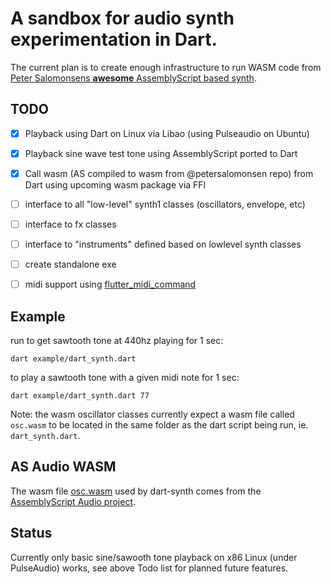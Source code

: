 # A sandbox for audio synth experimentation in Dart.

The current plan is to create enough infrastructure to run WASM code from [Peter Salomonsens **awesome** AssemblyScript based synth](https://github.com/petersalomonsen/javascriptmusic/tree/master/wasmaudioworklet/synth1/assembly).


## TODO

- [x] Playback using Dart on Linux via Libao (using Pulseaudio on Ubuntu)
- [x] Playback sine wave test tone using AssemblyScript ported to Dart
- [x] Call wasm (AS compiled to wasm from @petersalomonsen repo) from Dart using upcoming wasm package via FFI
- [ ] interface to all "low-level" synth1 classes (oscillators, envelope, etc)
- [ ] interface to fx classes
- [ ] interface to "instruments" defined based on lowlevel synth classes
- [ ] create standalone exe
- [ ] midi support using [flutter_midi_command](https://pub.dev/packages/flutter_midi_command)


## Example

run to get sawtooth tone at 440hz playing for 1 sec:
```
dart example/dart_synth.dart
```

to play a sawtooth tone with a given midi note for 1 sec:
```
dart example/dart_synth.dart 77
```

Note: the wasm oscillator classes currently expect a wasm file called `osc.wasm` to be located in the same folder as the dart script being run, ie. `dart_synth.dart`.

## AS Audio WASM

The wasm file [osc.wasm](bin/osc.wab) used by dart-synth comes from the [AssemblyScript Audio project](https://github.com/maks/as-audio).

## Status

Currently only basic sine/sawooth tone playback on x86 Linux (under PulseAudio) works, see above Todo list for planned future features.
